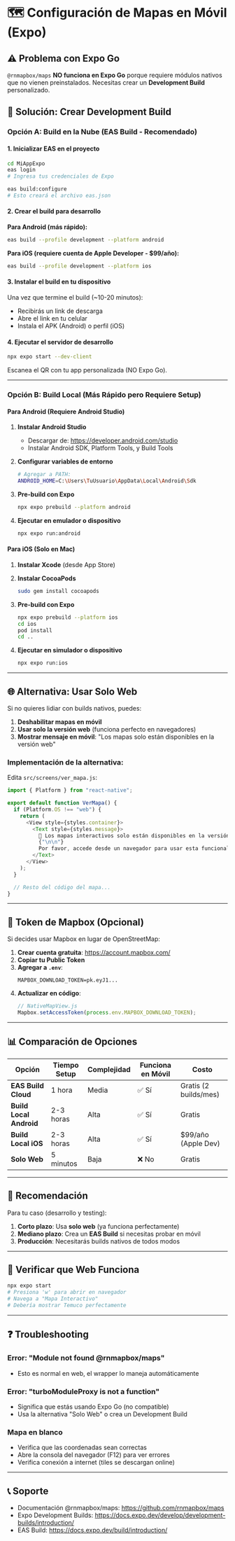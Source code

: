 # 🗺️ Configuración de Mapas en Móvil (Expo)

## ⚠️ Problema con Expo Go

`@rnmapbox/maps` **NO funciona en Expo Go** porque requiere módulos nativos que no vienen preinstalados. Necesitas crear un **Development Build** personalizado.

## 🚀 Solución: Crear Development Build

### Opción A: Build en la Nube (EAS Build - Recomendado)

#### 1. Inicializar EAS en el proyecto

```bash
cd MiAppExpo
eas login
# Ingresa tus credenciales de Expo

eas build:configure
# Esto creará el archivo eas.json
```

#### 2. Crear el build para desarrollo

**Para Android (más rápido):**

```bash
eas build --profile development --platform android
```

**Para iOS (requiere cuenta de Apple Developer - $99/año):**

```bash
eas build --profile development --platform ios
```

#### 3. Instalar el build en tu dispositivo

Una vez que termine el build (~10-20 minutos):

- Recibirás un link de descarga
- Abre el link en tu celular
- Instala el APK (Android) o perfil (iOS)

#### 4. Ejecutar el servidor de desarrollo

```bash
npx expo start --dev-client
```

Escanea el QR con tu app personalizada (NO Expo Go).

---

### Opción B: Build Local (Más Rápido pero Requiere Setup)

#### Para Android (Requiere Android Studio)

1. **Instalar Android Studio**

   - Descargar de: https://developer.android.com/studio
   - Instalar Android SDK, Platform Tools, y Build Tools

2. **Configurar variables de entorno**

   ```bash
   # Agregar a PATH:
   ANDROID_HOME=C:\Users\TuUsuario\AppData\Local\Android\Sdk
   ```

3. **Pre-build con Expo**

   ```bash
   npx expo prebuild --platform android
   ```

4. **Ejecutar en emulador o dispositivo**
   ```bash
   npx expo run:android
   ```

#### Para iOS (Solo en Mac)

1. **Instalar Xcode** (desde App Store)

2. **Instalar CocoaPods**

   ```bash
   sudo gem install cocoapods
   ```

3. **Pre-build con Expo**

   ```bash
   npx expo prebuild --platform ios
   cd ios
   pod install
   cd ..
   ```

4. **Ejecutar en simulador o dispositivo**
   ```bash
   npx expo run:ios
   ```

---

## 🌐 Alternativa: Usar Solo Web

Si no quieres lidiar con builds nativos, puedes:

1. **Deshabilitar mapas en móvil**
2. **Usar solo la versión web** (funciona perfecto en navegadores)
3. **Mostrar mensaje en móvil**: "Los mapas solo están disponibles en la versión web"

### Implementación de la alternativa:

Edita `src/screens/ver_mapa.js`:

```javascript
import { Platform } from "react-native";

export default function VerMapa() {
  if (Platform.OS !== "web") {
    return (
      <View style={styles.container}>
        <Text style={styles.message}>
          📱 Los mapas interactivos solo están disponibles en la versión web.
          {"\n\n"}
          Por favor, accede desde un navegador para usar esta funcionalidad.
        </Text>
      </View>
    );
  }

  // Resto del código del mapa...
}
```

---

## 🔑 Token de Mapbox (Opcional)

Si decides usar Mapbox en lugar de OpenStreetMap:

1. **Crear cuenta gratuita**: https://account.mapbox.com/
2. **Copiar tu Public Token**
3. **Agregar a `.env`**:
   ```env
   MAPBOX_DOWNLOAD_TOKEN=pk.eyJ1...
   ```
4. **Actualizar en código**:
   ```javascript
   // NativeMapView.js
   Mapbox.setAccessToken(process.env.MAPBOX_DOWNLOAD_TOKEN);
   ```

---

## 📊 Comparación de Opciones

| Opción                  | Tiempo Setup | Complejidad | Funciona en Móvil | Costo                 |
| ----------------------- | ------------ | ----------- | ----------------- | --------------------- |
| **EAS Build Cloud**     | 1 hora       | Media       | ✅ Sí             | Gratis (2 builds/mes) |
| **Build Local Android** | 2-3 horas    | Alta        | ✅ Sí             | Gratis                |
| **Build Local iOS**     | 2-3 horas    | Alta        | ✅ Sí             | $99/año (Apple Dev)   |
| **Solo Web**            | 5 minutos    | Baja        | ❌ No             | Gratis                |

---

## 🎯 Recomendación

Para tu caso (desarrollo y testing):

1. **Corto plazo**: Usa **solo web** (ya funciona perfectamente)
2. **Mediano plazo**: Crea un **EAS Build** si necesitas probar en móvil
3. **Producción**: Necesitarás builds nativos de todos modos

---

## 🧪 Verificar que Web Funciona

```bash
npx expo start
# Presiona 'w' para abrir en navegador
# Navega a "Mapa Interactivo"
# Debería mostrar Temuco perfectamente
```

---

## ❓ Troubleshooting

### Error: "Module not found @rnmapbox/maps"

- Esto es normal en web, el wrapper lo maneja automáticamente

### Error: "turboModuleProxy is not a function"

- Significa que estás usando Expo Go (no compatible)
- Usa la alternativa "Solo Web" o crea un Development Build

### Mapa en blanco

- Verifica que las coordenadas sean correctas
- Abre la consola del navegador (F12) para ver errores
- Verifica conexión a internet (tiles se descargan online)

---

## 📞 Soporte

- Documentación @rnmapbox/maps: https://github.com/rnmapbox/maps
- Expo Development Builds: https://docs.expo.dev/develop/development-builds/introduction/
- EAS Build: https://docs.expo.dev/build/introduction/
